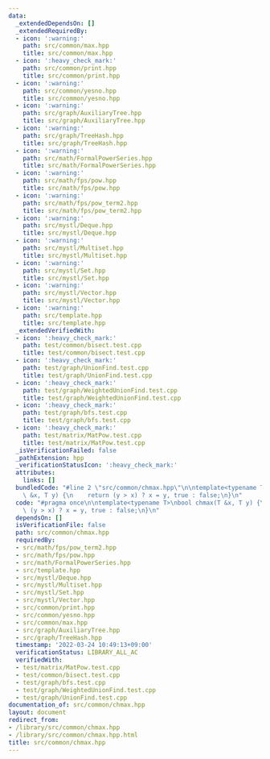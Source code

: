 ```yaml
---
data:
  _extendedDependsOn: []
  _extendedRequiredBy:
  - icon: ':warning:'
    path: src/common/max.hpp
    title: src/common/max.hpp
  - icon: ':heavy_check_mark:'
    path: src/common/print.hpp
    title: src/common/print.hpp
  - icon: ':warning:'
    path: src/common/yesno.hpp
    title: src/common/yesno.hpp
  - icon: ':warning:'
    path: src/graph/AuxiliaryTree.hpp
    title: src/graph/AuxiliaryTree.hpp
  - icon: ':warning:'
    path: src/graph/TreeHash.hpp
    title: src/graph/TreeHash.hpp
  - icon: ':warning:'
    path: src/math/FormalPowerSeries.hpp
    title: src/math/FormalPowerSeries.hpp
  - icon: ':warning:'
    path: src/math/fps/pow.hpp
    title: src/math/fps/pow.hpp
  - icon: ':warning:'
    path: src/math/fps/pow_term2.hpp
    title: src/math/fps/pow_term2.hpp
  - icon: ':warning:'
    path: src/mystl/Deque.hpp
    title: src/mystl/Deque.hpp
  - icon: ':warning:'
    path: src/mystl/Multiset.hpp
    title: src/mystl/Multiset.hpp
  - icon: ':warning:'
    path: src/mystl/Set.hpp
    title: src/mystl/Set.hpp
  - icon: ':warning:'
    path: src/mystl/Vector.hpp
    title: src/mystl/Vector.hpp
  - icon: ':warning:'
    path: src/template.hpp
    title: src/template.hpp
  _extendedVerifiedWith:
  - icon: ':heavy_check_mark:'
    path: test/common/bisect.test.cpp
    title: test/common/bisect.test.cpp
  - icon: ':heavy_check_mark:'
    path: test/graph/UnionFind.test.cpp
    title: test/graph/UnionFind.test.cpp
  - icon: ':heavy_check_mark:'
    path: test/graph/WeightedUnionFind.test.cpp
    title: test/graph/WeightedUnionFind.test.cpp
  - icon: ':heavy_check_mark:'
    path: test/graph/bfs.test.cpp
    title: test/graph/bfs.test.cpp
  - icon: ':heavy_check_mark:'
    path: test/matrix/MatPow.test.cpp
    title: test/matrix/MatPow.test.cpp
  _isVerificationFailed: false
  _pathExtension: hpp
  _verificationStatusIcon: ':heavy_check_mark:'
  attributes:
    links: []
  bundledCode: "#line 2 \"src/common/chmax.hpp\"\n\ntemplate<typename T>\nbool chmax(T\
    \ &x, T y) {\n    return (y > x) ? x = y, true : false;\n}\n"
  code: "#pragma once\n\ntemplate<typename T>\nbool chmax(T &x, T y) {\n    return\
    \ (y > x) ? x = y, true : false;\n}\n"
  dependsOn: []
  isVerificationFile: false
  path: src/common/chmax.hpp
  requiredBy:
  - src/math/fps/pow_term2.hpp
  - src/math/fps/pow.hpp
  - src/math/FormalPowerSeries.hpp
  - src/template.hpp
  - src/mystl/Deque.hpp
  - src/mystl/Multiset.hpp
  - src/mystl/Set.hpp
  - src/mystl/Vector.hpp
  - src/common/print.hpp
  - src/common/yesno.hpp
  - src/common/max.hpp
  - src/graph/AuxiliaryTree.hpp
  - src/graph/TreeHash.hpp
  timestamp: '2022-03-24 10:49:13+09:00'
  verificationStatus: LIBRARY_ALL_AC
  verifiedWith:
  - test/matrix/MatPow.test.cpp
  - test/common/bisect.test.cpp
  - test/graph/bfs.test.cpp
  - test/graph/WeightedUnionFind.test.cpp
  - test/graph/UnionFind.test.cpp
documentation_of: src/common/chmax.hpp
layout: document
redirect_from:
- /library/src/common/chmax.hpp
- /library/src/common/chmax.hpp.html
title: src/common/chmax.hpp
---
```


